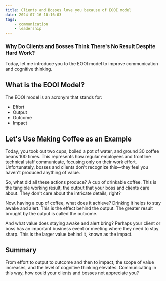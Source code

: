```yaml
---
title: Clients and Bosses love you because of EOOI model
date: 2024-07-16 10:16:03
tags:
	- communication
	- leadership
---
```



### Why Do Clients and Bosses Think There's No Result Despite Hard Work?
Today, let me introduce you to the EOOI model to improve communication and cognitive thinking.

## What is the EOOI Model?

The EOOI model is an acronym that stands for:
- Effort
- Output
- Outcome
- Impact

## Let's Use Making Coffee as an Example

Today, you took out two cups, boiled a pot of water, and ground 30 coffee beans 100 times. This represents how regular employees and frontline technical staff communicate, focusing only on their work effort. Unfortunately, bosses and clients don't recognize this—they feel you haven't produced anything of value.

So, what did all these actions produce? A cup of drinkable coffee. This is the tangible working result, the output that your boss and clients care about. They don't care about the intricate details, right?

Now, having a cup of coffee, what does it achieve? Drinking it helps to stay awake and alert. This is the effect behind the output. The greater result brought by the output is called the outcome.

And what value does staying awake and alert bring? Perhaps your client or boss has an important business event or meeting where they need to stay sharp. This is the larger value behind it, known as the impact.

## Summary

From effort to output to outcome and then to impact, the scope of value increases, and the level of cognitive thinking elevates. Communicating in this way, how could your clients and bosses not appreciate you?


